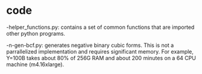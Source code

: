 # code
-helper_functions.py: contains a set of common functions that are imported other python programs.

-n-gen-bcf.py: generates negative binary cubic forms. This is not a parrallelized implementation and requires significant memory. For example, Y=100B takes about 80% of 256G RAM and about 200 minutes on a 64 CPU machine (m4.16xlarge).
